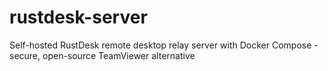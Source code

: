 # rustdesk-server
Self-hosted RustDesk remote desktop relay server with Docker Compose - secure, open-source TeamViewer alternative
